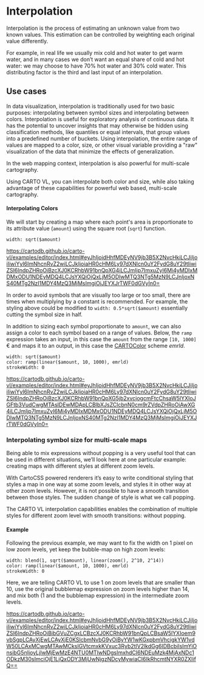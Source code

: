 # Interpolation

Interpolation is the process of estimating an unknown value from two known values. This estimation can be controlled by weighting each original value differently. 

For example, in real life we usually mix cold and hot water to get warm water, and in many cases we don’t want an equal share of cold and hot water: we may choose to have 70% hot water and 30% cold water. This distributing factor is the third and last input of an interpolation.

## Use cases

In data visualization, interpolation is traditionally used for two basic purposes: interpolating between symbol sizes and interpolating between colors. Interpolation is useful for exploratory analysis of continuous data. It has the potential to uncover insights that may otherwise be hidden using classification methods, like quantiles or equal intervals, that group values into a predefined number of buckets. Using interpolation, the entire range of values are mapped to a color, size, or other visual variable providing a "raw" visualization of the data that minimize the effects of generalization.

In the web mapping context, interpolation is also powerful for multi-scale cartography.

Using CARTO VL, you can interpolate both color and size, while also taking advantage of these capabilities for powerful web based, multi-scale cartography. 

#### Interpolating Colors

We will start by creating a map where each point's area is proportionate to its attribute value (`amount`) using the square root (`sqrt`) function. 

```
width: sqrt($amount)
```
https://cartodb.github.io/carto-vl/examples/editor/index.html#eyJhIjoidHhfMDEyNV9jb3B5X2NvcHkiLCJiIjoiIiwiYyI6ImNhcnRvZ2wiLCJkIjoiaHR0cHM6Ly97dXNlcn0uY2FydG8uY29tIiwiZSI6IndpZHRoOiBzcXJ0KCRhbW91bnQpXG4iLCJmIjp7ImxuZyI6Mi4yMDIxMDMxODU1NDEyMDQ4LCJsYXQiOjQxLjM5ODIwMTQ3NTg5MzN9LCJnIjoxNS40MTg2NzI1MDY4MzQ3MjMsImgiOiJEYXJrTWF0dGVyIn0=

In order to avoid symbols that are visually too large or too small, there are times when multiplying by a constant is recommended. For example, the styling above could be modified to `width: 0.5*sqrt($amount)` essentially cutting the symbol size in half.

In addition to sizing each symbol proportionate to `amount`, we can also assign a color to each symbol based on a range of values. Below, the `ramp` expression takes an input, in this case the `amount` from the range `[10, 1000]` € and maps it to an output, in this case the [CARTOColor](https://carto.com/carto-colors/) scheme *emrld*.

```
width: sqrt($amount)
color: ramp(linear($amount, 10, 1000), emrld)
strokeWidth: 0
```

https://cartodb.github.io/carto-vl/examples/editor/index.html#eyJhIjoidHhfMDEyNV9jb3B5X2NvcHkiLCJiIjoiIiwiYyI6ImNhcnRvZ2wiLCJkIjoiaHR0cHM6Ly97dXNlcn0uY2FydG8uY29tIiwiZSI6IndpZHRoOiBzcXJ0KCRhbW91bnQpXG5jb2xvcjogcmFtcChsaW5lYXIoJGFtb3VudCwgMTAsIDEwMDApLCBlbXJsZClcbnN0cm9rZVdpZHRoOiAwXG4iLCJmIjp7ImxuZyI6Mi4yMDIxMDMxODU1NDEyMDQ4LCJsYXQiOjQxLjM5ODIwMTQ3NTg5MzN9LCJnIjoxNS40MTg2NzI1MDY4MzQ3MjMsImgiOiJEYXJrTWF0dGVyIn0=

### Interpolating symbol size for multi-scale maps
Being able to mix expressions without popping is a very useful tool that can be used in different situations, we’ll look here at one particular example: creating maps with different styles at different zoom levels.

With CartoCSS powered renderers it’s easy to write conditional styling that styles a map in one way at some zoom levels, and styles it in other way at other zoom levels. However, it is not possible to have a smooth transition between those styles. The sudden change of style is what we call popping.

The CARTO VL interpolation capabilities enables the combination of multiple styles for different zoom level with smooth transitions: without popping.

#### Example

Following the previous example, we may want to fix the width on 1 pixel on low zoom levels, yet keep the bubble-map on high zoom levels:

```
width: blend(1, sqrt($amount), linear(zoom(), 2^10, 2^14))
color: ramp(linear($amount, 10, 1000), emrld)
strokeWidth: 0
```

Here, we are telling CARTO VL to use 1 on zoom levels that are smaller than 10, use the original bubblemap expression on zoom levels higher than 14, and mix both (1 and the bubblemap expression) in the intermediate zoom levels.

https://cartodb.github.io/carto-vl/examples/editor/index.html#eyJhIjoidHhfMDEyNV9jb3B5X2NvcHkiLCJiIjoiIiwiYyI6ImNhcnRvZ2wiLCJkIjoiaHR0cHM6Ly97dXNlcn0uY2FydG8uY29tIiwiZSI6IndpZHRoOiBibGVuZCgxLCBzcXJ0KCRhbW91bnQpLCBsaW5lYXIoem9vbSgpLCAyXjEwLCAyXjE0KSlcbmNvbG9yOiByYW1wKGxpbmVhcigkYW1vdW50LCAxMCwgMTAwMCksIGVtcmxkKVxuc3Ryb2tlV2lkdGg6IDBcbiIsImYiOnsibG5nIjoyLjIwMjEwMzE4NTU0MTIwNDgsImxhdCI6NDEuMzk4MjAxNDc1ODkzM30sImciOjE1LjQxODY3MjUwNjgzNDcyMywiaCI6IkRhcmtNYXR0ZXIifQ==


